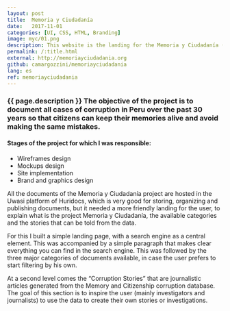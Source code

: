 ```yaml
---
layout: post
title:  Memoria y Ciudadanía
date:   2017-11-01
categories: [UI, CSS, HTML, Branding]
image: myc/01.png
description: This website is the landing for the Memoria y Ciudadanía (Memory and Citizenship) project of the Peruvian organization Japiqay.
permalink: /:title.html
external: http://memoriayciudadania.org
github: camargozzini/memoriayciudadania
lang: es
ref: memoriayciudadania
---
```

###  {{ page.description }} The objective of the project is to document all cases of corruption in Peru over the past 30 years so that citizens can keep their memories alive and avoid making the same mistakes.

<h4>Stages of the project for which I was responsible:</h4>
<ul class="linea list-unstyled">
<li>Wireframes design</li>
<li>Mockups design</li>
<li>Site implementation</li>
<li>Brand and graphics design</li>
</ul>

All the documents of the Memoria y Ciudadanía project are hosted in the Uwasi platform of Huridocs, which is very good for storing, organizing and publishing documents, but it needed a more friendly landing for the user, to explain what is the project Memoria y Ciudadanía, the available categories and the stories that can be told from the data.

For this I built a simple landing page, with a search engine as a central element. This was accompanied by a simple paragraph that makes clear everything you can find in the search engine. This was followed by the three major categories of documents available, in case the user prefers to start filtering by his own.

At a second level comes the “Corruption Stories” that are journalistic articles generated from the Memory and Citizenship corruption database. The goal of this section is to inspire the user (mainly investigators and journalists) to use the data to create their own stories or investigations.

<div class="main-slider">
  <div class="item"><img alt="" src="{{ site.baseurl }}img/portfolio/myc01.png" class="img-responsive"></div>
  <div class="item"><img alt="" src="{{ site.baseurl }}img/portfolio/myc/02.png" class="img-responsive"></div>
  <div class="item"><img alt="" src="{{ site.baseurl }}img/portfolio/myc/03.png" class="img-responsive"></div>
</div>
